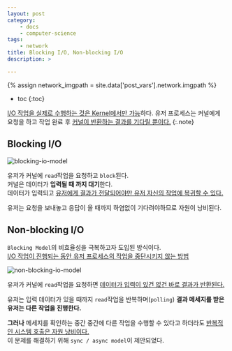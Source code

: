 ```yaml
---
layout: post
category:
    - docs
    - computer-science
tags:
    - network
title: Blocking I/O, Non-blocking I/O
description: >

---
```

<!-- blank -->
{% assign network_imgpath = site.data['post_vars'].network.imgpath %}
* toc
{:toc}

<u>I/O 작업을 실제로 수행하는 것은 Kernel에서만 가능</u>하다.
유저 프로세스는 커널에게 요청을 하고 작업 완료 후 <u>커널이 반환하는 결과를 기다릴 뿐이다.</u>
{:.note}

## Blocking I/O
![blocking-io-model]({{network_imgpath}}/blocking-io-model.jpg)

유저가 커널에 `read`작업을 요청하고 `block`된다.  
커널은 데이터가 **입력될 때 까지 대기**한다.  
데이터가 입력되고 <u>유저에게 결과가 전달되어야만 유저 자신의 작업에 복귀할 수 있다.</u>  

유저는 요청을 보내놓고 응답이 올 때까지 하염없이 기다려야하므로 자원이 낭비된다.  

## Non-blocking I/O
`Blocking Model`의 비효율성을 극복하고자 도입된 방식이다.  
<u>I/O 작업이 진행되는 동안 유저 프로세스의 작업을 중단시키지 않는 방법</u>

![non-blocking-io-model]({{network_imgpath}}/non-blocking-io-model.jpg)

유저가 커널에 `read`작업을 요청하면 <u>데이터가 입력이 있건 없건 바로 결과가 반환된다.</u>  

유저는 입력 데이터가 있을 때까지 `read`작업을 반복하며(`polling`) **결과 메세지를 받은 유저는 다른 작업을 진행한다.**  

**그러나** 메세지를 확인하는 중간 중간에 다른 작업을 수행할 수 있다고 하더라도 <u>반복적인 시스템 호출은 자원 낭비이다.</u>  
이 문제를 해결하기 위해 `sync / async model`이 제안되었다.
